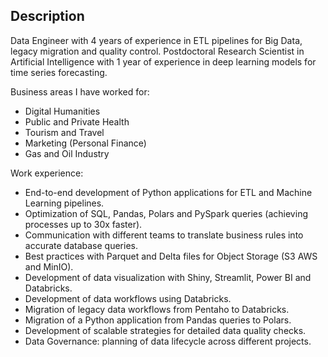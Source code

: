 ## Description
Data Engineer with 4 years of experience in ETL pipelines for Big Data, legacy migration and quality control. Postdoctoral Research Scientist in Artificial Intelligence with 1 year of experience in deep learning models for time series forecasting.

Business areas I have worked for:
- Digital Humanities
- Public and Private Health
- Tourism and Travel
- Marketing (Personal Finance)
- Gas and Oil Industry

Work experience:
- End-to-end development of Python applications for ETL and Machine Learning pipelines.
- Optimization of SQL, Pandas, Polars and PySpark queries (achieving processes up to 30x faster).
- Communication with different teams to translate business rules into accurate database queries.
- Best practices with Parquet and Delta files for Object Storage (S3 AWS and MinIO).
- Development of data visualization with Shiny, Streamlit, Power BI and Databricks.
- Development of data workflows using Databricks.
- Migration of legacy data workflows from Pentaho to Databricks.
- Migration of a Python application from Pandas queries to Polars.
- Development of scalable strategies for detailed data quality checks.
- Data Governance: planning of data lifecycle across different projects.
